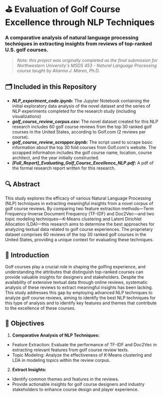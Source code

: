 # ⛳️ Evaluation of Golf Course Excellence through NLP Techniques
### A comparative analysis of natural language processing techniques in extracting insights from reviews of top-ranked U.S. golf courses.

> *Note: this project was originally completed as the final submission for Northwestern University's MSDS 453 - Natural Language Processing course taught by Alianna J. Maren, Ph.D.*

## 🗂️ Included in this Repository
- ***NLP_experiment_code.ipynb:*** The Jupyter Notebook containing the initial exploratory data analysis of the novel dataset and the series of NLP experiments completed for the research study (including visualizations)
- ***golf_course_review_corpus.csv:*** The novel dataset created for this NLP research includes 60 golf course reviews from the top 30 ranked golf courses in the United States, according to Golf.com (2 reviews per course).
- ***golf_course_review_scrapper.ipynb:*** The script used to scrape basic information about the top 30 fold courses from Golf.com's website. The scrapped information includes the golf course name, location, course architect, and the year initially constructed.
- ***[Full_Report]_Evaluating_Golf_Course_Excellence_NLP.pdf:*** A pdf of the formal research report written for this research.

## 🔍 Abstract
This study explores the efficacy of various Natural Language Processing (NLP) techniques in extracting meaningful insights from a novel corpus of golf course reviews. By comparing two feature extraction methods—Term Frequency-Inverse Document Frequency (TF-IDF) and Doc2Vec—and two topic modeling techniques—K-Means clustering and Latent Dirichlet Allocation (LDA)—this research aims to determine the best approaches for analyzing textual data related to golf course experiences. The proprietary dataset comprises 60 reviews of the top 30 ranked golf courses in the United States, providing a unique context for evaluating these techniques.

## 🧭 Introduction
Golf courses play a crucial role in shaping the golfing experience, and understanding the attributes that distinguish top-ranked courses can provide valuable insights for designers and stakeholders. Despite the availability of extensive textual data through online reviews, systematic analysis of these reviews to extract meaningful insights has been lacking. This study addresses this gap by employing advanced NLP techniques to analyze golf course reviews, aiming to identify the best NLP techniques for this type of analysis and to identify key features and themes that contribute to the excellence of these courses.

## 🎯 Objectives
1. **Comparative Analysis of NLP Techniques:**
- Feature Extraction: Evaluate the performance of TF-IDF and Doc2Vec in extracting relevant features from golf course review texts.
- Topic Modeling: Analyze the effectiveness of K-Means clustering and LDA in modeling topics within the review corpus.

2. **Extract Insights:**
- Identify common themes and features in the reviews.
- Provide actionable insights for golf course designers and industry stakeholders to enhance course design and player experience.




